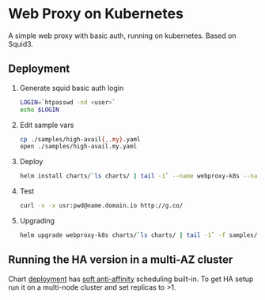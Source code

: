 # Web Proxy on Kubernetes
A simple web proxy with basic auth, running on kubernetes. Based on Squid3.

## Deployment
1. Generate squid basic auth login
   ```bash
   LOGIN=`htpasswd -nd <user>`
   echo $LOGIN
   ```
1. Edit sample vars
   ```bash
   cp ./samples/high-avail{,.my}.yaml
   open ./samples/high-avail.my.yaml
   ```
1. Deploy
   ```bash
   helm install charts/`ls charts/ | tail -1` --name webproxy-k8s --namespace=webproxy -f samples/high-avail.my.yaml --set login="$LOGIN"
   ```
1. Test
   ```bash
   curl -v -x usr:pwd@name.domain.io http://g.co/
   ```
1. Upgrading 
   ```bash
   helm upgrade webproxy-k8s charts/`ls charts/ | tail -1` -f samples/high-avail.my.yaml --set login="$LOGIN"
   ```
## Running the HA version in a multi-AZ cluster
Chart [deployment](./charts/webproxy/templates/deployment.yaml) has [soft anti-affinity](https://kubernetes.io/docs/concepts/configuration/assign-pod-node/#affinity-and-anti-affinity) 
scheduling built-in. To get HA setup run it on a multi-node cluster and set replicas to >1.